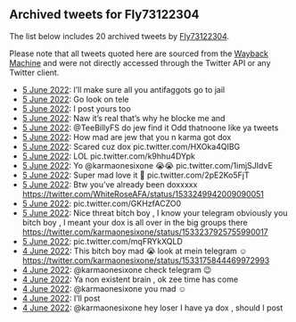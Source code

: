 ## Archived tweets for Fly73122304

The list below includes 20 archived tweets by
[Fly73122304](https://twitter.com/Fly73122304).

Please note that all tweets quoted here are sourced from the
[Wayback Machine](https://web.archive.org) and were not directly accessed through the Twitter API or
any Twitter client.

* [ 5 June 2022](https://web.archive.org/web/20220605201020/https://twitter.com/Fly73122304/status/1533541707676930048): I’ll make sure all you antifaggots go to jail <!--1533541707676930048-->
* [ 5 June 2022](https://web.archive.org/web/20220605200132/https://twitter.com/Fly73122304/status/1533538927922905088): Go look on tele <!--1533538927922905088-->
* [ 5 June 2022](https://web.archive.org/web/20220605192215/https://twitter.com/Fly73122304/status/1533529567540805632): I post yours too <!--1533529567540805632-->
* [ 5 June 2022](https://web.archive.org/web/20220605192642/https://twitter.com/Fly73122304/status/1533529271817236480): Naw it’s real that’s why he blocke me and <!--1533529271817236480-->
* [ 5 June 2022](https://web.archive.org/web/20220605191618/https://twitter.com/Fly73122304/status/1533528156170178560): @TeeBillyFS do jew find it Odd thatnoone like ya tweets <!--1533528156170178560-->
* [ 5 June 2022](https://web.archive.org/web/20220605191115/https://twitter.com/Fly73122304/status/1533526781575147520): How mad are jew that you n karma got dox <!--1533526781575147520-->
* [ 5 June 2022](https://web.archive.org/web/20220605150259/https://twitter.com/Fly73122304/status/1533464261892067328): Scared cuz dox pic.twitter.com/HXOka4QIBG <!--1533464261892067328-->
* [ 5 June 2022](https://web.archive.org/web/20220605145809/https://twitter.com/Fly73122304/status/1533462998370484226): LOL pic.twitter.com/k9hhu4DYpk <!--1533462998370484226-->
* [ 5 June 2022](https://web.archive.org/web/20220605135800/https://twitter.com/Fly73122304/status/1533447979213869059): Yo   @karmaonesixone  😭😭 pic.twitter.com/1imjSJIdvE <!--1533447979213869059-->
* [ 5 June 2022](https://web.archive.org/web/20220605135209/https://twitter.com/Fly73122304/status/1533446415061438464): Super mad love it 🥰 pic.twitter.com/2pE2Ko5FjT <!--1533446415061438464-->
* [ 5 June 2022](https://web.archive.org/web/20220605125204/https://twitter.com/Fly73122304/status/1533431420357554178): Btw you’ve already been doxxxxx https://twitter.com/WhiteRoseAFA/status/1533249942009090051 <!--1533431420357554178-->
* [ 5 June 2022](https://web.archive.org/web/20220605123503/https://twitter.com/Fly73122304/status/1533427032134066181): pic.twitter.com/GKHzfACZO0 <!--1533427032134066181-->
* [ 5 June 2022](https://web.archive.org/web/20220605123053/https://twitter.com/Fly73122304/status/1533425971436527616): Nice threat bitch boy , I know your telegram obviously you bitch boy , I meant your dox is all over in the big groups there https://twitter.com/karmaonesixone/status/1533237925755990017 <!--1533425971436527616-->
* [ 5 June 2022](https://web.archive.org/web/20220605115305/https://twitter.com/Fly73122304/status/1533416456053870592): pic.twitter.com/mqFRYkXQLD <!--1533416456053870592-->
* [ 4 June 2022](https://web.archive.org/web/20220604225559/https://twitter.com/Fly73122304/status/1533220904779468800): This bitch boy mad 😭 look at mein telegram ☺️ https://twitter.com/karmaonesixone/status/1533175844469972993 <!--1533220904779468800-->
* [ 4 June 2022](https://web.archive.org/web/20220604224813/https://twitter.com/Fly73122304/status/1533219067837894656): @karmaonesixone  check telegram 😉 <!--1533219067837894656-->
* [ 4 June 2022](https://web.archive.org/web/20220604220613/https://twitter.com/Fly73122304/status/1533208430361448449): Ya non existent brain , ok zee time has come <!--1533208430361448449-->
* [ 4 June 2022](https://web.archive.org/web/20220604220206/https://twitter.com/Fly73122304/status/1533207349636108288): @karmaonesixone  you mad ☺️ <!--1533207349636108288-->
* [ 4 June 2022](https://web.archive.org/web/20220604195346/https://twitter.com/Fly73122304/status/1533175052358676480): I’ll post <!--1533175052358676480-->
* [ 4 June 2022](https://web.archive.org/web/20220604162533/https://twitter.com/Fly73122304/status/1533122574225330176): @karmaonesixone  hey loser I have ya dox , should I post <!--1533122574225330176-->
